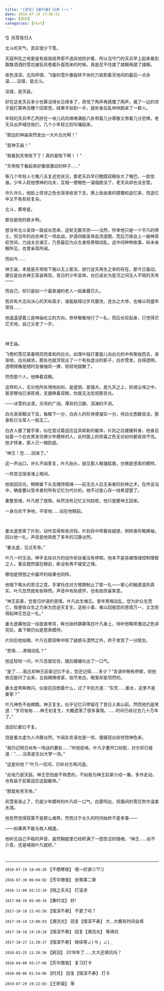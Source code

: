 ```yaml
---
title: "[遮天]【姜叶姜】归来（一）"
date: 2016-07-19 17:06:51
tags: [遮天]
categories: [Text]
---
```


<p dir="ltr"  >1】风雪夜归人</p> 
<p dir="ltr"  >北斗的天气，其实很少下雪。</p> 
<p dir="ltr"  >天庭所在之地更是有层层结界密不透风地防护着，所以当守门的天兵早上起来看到飘飘洒洒的雪花被狂风卷着扑面而来的时候，真是忍不住揉了揉眼再揉了揉眼。</p> 
<p dir="ltr"  >夜色深深，北风呼啸，飞旋的雪片像旋转不休的刀收割着天地间的最后一点余温……没错，是北斗。</p> 
<p dir="ltr"  >没错，是天庭。</p> 
<p dir="ltr"  >好在这老天兵多少也算活得长见得多了，奇怪了两声再感慨了两声，揭了一边的帘子就打算再去睡个回笼觉，结果手抬到一半，就听身后乱哄哄跑来了一群人。</p> 
<p dir="ltr"  >年轻的天兵甲乙丙挤在一块儿叽叽喳喳满脸八卦带着几分尊敬又带着几分恐惧，老天兵出声喊住他们，几个小年轻立刻叫嚷起来。</p> 
<p dir="ltr"  >“那边的神庙突然发出一大片白光啊！”</p> 
<p dir="ltr"  >“是神王庙！”</p> 
<p dir="ltr"  >“我看到天帝陛下了！真的是陛下啊！！”</p> 
<p dir="ltr"  >“天帝陛下看起来好像很激动的样子……”</p> 
<p dir="ltr"  >等几个年轻人七嘴八舌复述完状况，那老天兵早已瞪圆双眼张大了嘴巴，一脸惊骇。少年人趁他愣神的功夫，互相一使眼色一溜烟跑没了，老天兵却也没去管。</p> 
<p dir="ltr"  >许久许久，他脸上惊讶之色也渐渐收敛下去，换上些由衷的感慨和追忆来，而追忆中又不免有些复杂。</p> 
<p dir="ltr"  >北斗，葬帝星。</p> 
<p dir="ltr"  >那也是他的故乡啊。</p> 
<p dir="ltr"  >想当年北斗圣体一路成长而来，逆斩无数天骄——当然，所幸他只是一个平凡的修士。但当年的白衣神王一场血战，护道四极圣体血洗道图，而后万族会上一曲神音叹世间，力战太古诸王，乃至最后为众生身殒黑暗动乱，这中间种种故事，纵未亲眼所见，也曾亲耳所闻。</p> 
<p dir="ltr"  >而如今……</p> 
<p dir="ltr"  >神王庙，本就是天帝陛下施以无上密法，欲行逆天再生之举的存在，那今日轰动，便应是白衣神王英姿再现，昔日的少年圣体，也已成长为星河之间无人不晓的天帝——</p> 
<p dir="ltr"  >而自己，却只是如一个最普通的老人一般垂暮已久。</p> 
<p dir="ltr"  >若非有大志向决心的天纵英才，谁能敌得过岁月磨洗，连古之大帝，也难以将盛年常驻……</p> 
<p dir="ltr"  >他遥遥望着三座神庙屹立的方向，恭恭敬敬地行了一礼，而后长叹起身，只觉得茫茫天地，自己又老了一岁。</p> 
<p dir="ltr"  >&nbsp;</p> 
<p dir="ltr"  >神王庙。</p> 
<p dir="ltr"  >飞卷的雪花笼着明亮而柔和的白光，如落叶般打着旋儿向白光的中央聚拢而去，渐渐地，白光越浓，那处也就浮现出了一个有些虚淡的影子，白衣雪发，白得透明，透明得像是随时会被袖风一拂，轻轻地就散了。</p> 
<p dir="ltr"  >然而那个人，他睁着双眼。</p> 
<p dir="ltr"  >这样的人，无论他所处境地如何，是虚弱，是强大，是九天之上，抑或尘埃之中，甚至哪怕已濒死境，支援睁着双眼，你就无法忽视那目光。</p> 
<p dir="ltr"  >——冰雪的淡漠，天穹的广阔，潭井的沉静，深渊的不测。</p> 
<p dir="ltr"  >白光渐渐黯淡下去，每黯下一分，白衣人的形体便凝实一分，待白光悉数敛没，那身影已与常人一般无二。</p> 
<p dir="ltr"  >白衣人握了握手掌，似在尝试着适应这具崭新的躯体，片刻之后缓缓转身，他身后站着一个白衣黑发仿佛少年模样的人，此时面上的欣喜之色无论如何都收敛不住。他才转身，那人已一揖到底。</p> 
<p dir="ltr"  >“神王！您……回来了。”</p> 
<p dir="ltr"  >这一声出口，许久不闻答复，叶凡抬头，就见那人略皱起眉，仿佛是思索的模样。</p> 
<p dir="ltr"  >一阵苦涩渐渐涌上喉间。</p> 
<p dir="ltr"  >他收回目光，稍稍垂下头去掩饰情绪——前无古人后无来者的封神之术，在传说当中，确是要以受术者的所有记忆为代价的。他不过是心存一线希望罢了。</p> 
<p dir="ltr"  >重整思绪，叶凡抿了抿唇。纵然没有记忆又何妨呢，他只是要神王回来。</p> 
<p dir="ltr"  >一身白衣干净地，平安地……站在他眼前。</p> 
<p dir="ltr"  >&nbsp;</p> 
<p dir="ltr"  >姜太虚思索了片刻，动作显得有些迟钝，片刻目中带着些疑惑，侧转身形略拂袖，回以他一礼，声音是他熟悉了多年的沉静淡然。</p> 
<p dir="ltr"  >“姜太虚，见过天帝。”</p> 
<p dir="ltr"  >叶凡一时无话，伸手去扶对方的动作却丝毫没有停顿。他本不是易被情绪控制理智之人，事实既然摆在眼前，断没有再不接受之理。</p> 
<p dir="ltr"  >哪怕是预想之中最坏的结果也同样。</p> 
<p dir="ltr"  >他咽下喉头的苦涩之意，手掌托住对方臂膀制止了那一礼——掌心的触感温热真实，叶凡忽然就有些释然。声音中有些感怀，也有些欣喜笑意。</p> 
<p dir="ltr"  >“神王前辈，您昔日护道的恩情，叶凡此生难忘。昔年黑暗动乱，您为护众生而亡，我便皆众生之力来为您逆天复生，这桩小事，难以回报您的恩情万一，又怎担得起神王您这一礼。”</p> 
<p dir="ltr"  >姜太虚藉他这一扶挺直脊背，眸光始终静静落在叶凡身上，待听他略带激动之色讲完后，垂下眼仍似是思索模样。</p> 
<p dir="ltr"  >片刻后他抬眼，叶凡在那双眸中除了疑惑与漠然之外，终于发现了一分陌生。</p> 
<p dir="ltr"  >“恩情……黑暗动乱？”</p> 
<p dir="ltr"  >他这轻轻一问，叶凡忽就怔住，随后缓缓吐出了一口气。</p> 
<p dir="ltr"  >“是了……我忘却神王前辈记忆不全，您还记得……多少？”言语中稍有停顿，但他依旧是问了出来，五指微微收紧，指节发白，眼里却是坦然的。</p> 
<p dir="ltr"  >姜太虚黑眸微闪，似是在回想着什么，过了半刻方道：“东荒……姜水，这里不是姜家？”</p> 
<p dir="ltr"  >叶凡神色不由微黯。神王复生，似乎记忆只停留在了昔日入紫山前。然而他仍是笑道：“岁月匆匆……神王初复生，大概遗落了很多事情。……时间已经过去几十万年了。”</p> 
<p dir="ltr"  >连回忆都已不复。</p> 
<p dir="ltr"  >饶是姜太虚为人冷静淡然，乍闻此言语也是一惊，缓缓现出些恍惚神色来。</p> 
<p dir="ltr"  >“我仍记明日尚有一场战约要赴……”听他低喃，叶凡才要开口劝慰，对方却已接道：”……当真是生似大梦一场。”</p> 
<p dir="ltr"  >“这是何地？”叶凡一怔间，已听对方再问道。</p> 
<p dir="ltr"  >“此地乃是天庭。神王恐怕是不熟悉的，不如我为神王前辈介绍一番。多作走动，也有益于前辈适应这副躯体。”</p> 
<p dir="ltr"  >“那就有劳天帝。”</p> 
<p dir="ltr"  >风雪渐渐止了，仍是少年模样的叶凡叹一口气，白雾呵出，将眉间的雪花吹作温柔水滴。</p> 
<p dir="ltr"  >他忽然觉得寂寞不是那么难熬，然而过于长久的时间始终不是幸事——</p> 
<p dir="ltr"  >——如果再不能与故人相逢。</p> 
<p dir="ltr"  >他听见自己平稳的声音，虽然胸膛里已经积满了一团苦涩的情绪，“神王……如不介意，还是喊我叶凡就好。”</p> 
<p dir="ltr"  >&nbsp;</p>

<!-- more -->

---

`2016-07-19 18:48:28` 【不栖寒枝】 噫～好虐⊙▽⊙

`2016-07-30 06:04:02` 【芳华赠我】 坐等第二章

`2016-11-09 03:12:10` 【桃之夭夭】 打滚求

`2017-08-10 05:40:34` 【秦时龙】 好!

`2017-10-18 12:45:50` 【情深不寿】 不更了吗？

`2017-10-18 13:08:03` 【溯流光】 回复【情深不寿】 大…大概有时间会填

`2017-10-18 14:10:28` 【情深不寿】 回复【溯流光】 等填坑

`2017-10-27 11:30:17` 【情深不寿】 继续等∠( ᐛ 」∠)＿

`2018-02-25 11:26:36` 【鸦羽】 2018年了……大大还填坑吗？

`2018-04-08 03:17:08` 【芳华赠我】 复习打卡

`2018-08-06 01:54:06` 【时月】 回复【情深不寿】 打卡

`2019-07-29 19:22:03` 【王昕瑜】 等
